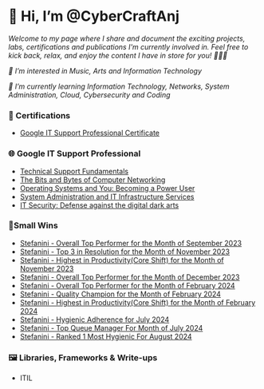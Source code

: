 <h1>👋 Hi, I’m @CyberCraftAnj </h1>

_Welcome to my page where I share and document the exciting projects, labs, certifications and publications I'm currently involved in. Feel free to kick back, relax, and enjoy the content I have in store for you! 🚀🚀🚀_

_👀 I’m interested in Music, Arts and Information Technology_

_🌱 I’m currently learning Information Technology, Networks, System Administration, Cloud, Cybersecurity and Coding_

<h3>📜 Certifications</h3>

- [Google IT Support Professional Certificate]()

<h3>🌐 Google IT Support Professional</h3>

- [Technical Support Fundamentals](https://github.com/CyberCraftAnj/CyberCraftAnj/blob/main/Google%20IT%20Support%20Professional/Technical%20Support%20Fundamentals.md)
- [The Bits and Bytes of Computer Networking](https://github.com/CyberCraftAnj/CyberCraftAnj/blob/main/Google%20IT%20Support%20Professional/The%20Bits%20and%20Bytes%20of%20Computer%20Networking.md)
- [Operating Systems and You: Becoming a Power User](https://github.com/CyberCraftAnj/CyberCraftAnj/blob/main/Google%20IT%20Support%20Professional/Operating%20Systems%20and%20You:%20Becoming%20a%20Power%20User.md)
- [System Administration and IT Infrastructure Services](https://github.com/CyberCraftAnj/CyberCraftAnj/blob/main/Google%20IT%20Support%20Professional/System%20Administration%20and%20IT%20Infrastructure%20Services.md)
- [IT Security: Defense against the digital dark arts](https://github.com/CyberCraftAnj/CyberCraftAnj/blob/main/Google%20IT%20Support%20Professional/IT%20Security%3A%20Defense%20against%20the%20digital%20dark%20arts.md)

<h3>🚀Small Wins</h3>

- [Stefanini - Overall Top Performer for the Month of September 2023](https://github.com/CyberCraftAnj/CyberCraftAnj/blob/main/Small%20Wins/Stefanini/Overall%20Top%20Performer%20for%20the%20Month%20of%20September.md)
- [Stefanini - Top 3 in Resolution for the Month of November 2023](https://github.com/CyberCraftAnj/CyberCraftAnj/blob/main/Small%20Wins/Stefanini/Top%203%20in%20Resolution%20for%20the%20Month%20of%20November.md)
- [Stefanini - Highest in Productivity(Core Shift) for the Month of November 2023](https://github.com/CyberCraftAnj/CyberCraftAnj/blob/main/Small%20Wins/Stefanini/Highest%20in%20Productivity(Core%20Shift)%20for%20the%20Month%20of%20November.md)
- [Stefanini - Overall Top Performer for the Month of December 2023](https://github.com/CyberCraftAnj/CyberCraftAnj/blob/main/Small%20Wins/Stefanini/Overall%20Top%20Performer%20for%20the%20Month%20of%20December%202023.md)
- [Stefanini - Overall Top Performer for the Month of February 2024](https://github.com/CyberCraftAnj/CyberCraftAnj/blob/main/Small%20Wins/Stefanini/Stefanini%20-%20Overall%20Top%20Performer%20for%20the%20Month%20of%20February%202024.md)
- [Stefanini - Quality Champion for the Month of February 2024](https://github.com/CyberCraftAnj/CyberCraftAnj/blob/main/Small%20Wins/Stefanini/Stefanini%20-%20Quality%20Champion%20for%20the%20Month%20of%20February%202024.md)
- [Stefanini - Highest in Productivity(Core Shift) for the Month of February 2024](https://github.com/CyberCraftAnj/CyberCraftAnj/blob/main/Small%20Wins/Stefanini/Highest%20in%20Productivity(Core%20Shift)%20for%20the%20Month%20of%20November.md)
- [Stefanini - Hygienic Adherence for July 2024](https://github.com/CyberCraftAnj/CyberCraftAnj/blob/main/Small%20Wins/Stefanini/Hygienic%20Adherence%20for%20July%202024.png)
- [Stefanini - Top Queue Manager For Month of July 2024](https://github.com/CyberCraftAnj/CyberCraftAnj/blob/main/Small%20Wins/Stefanini/Top%20Queue%20Manager%20For%20Month%20of%20July%202024.png)
- [Stefanini - Ranked 1 Most Hygienic For August 2024]([https://github.com/CyberCraftAnj/CyberCraftAnj/blob/main/Small%20Wins/Stefanini/Top%20Queue%20Manager%20For%20Month%20of%20July%202024.png](https://github.com/CyberCraftAnj/CyberCraftAnj/blob/main/Small%20Wins/Stefanini/Ranked%201%20Most%20Hygienic%20For%20August%202024.png))
<h3>🖼️ Libraries, Frameworks & Write-ups</h3>

- ITIL


<!---
CyberCraftAnj/CyberCraftAnj is a ✨ special ✨ repository because its `README.md` (this file) appears on your GitHub profile.
You can click the Preview link to take a look at your changes.
--->
